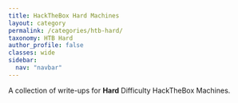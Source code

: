 ```yaml
---
title: HackTheBox Hard Machines
layout: category
permalink: /categories/htb-hard/
taxonomy: HTB Hard
author_profile: false
classes: wide
sidebar:
  nav: "navbar"
---
```


A collection of write-ups for **Hard** Difficulty HackTheBox Machines.
